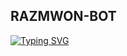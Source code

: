 ## RAZMWON-BOT
[![Typing SVG](https://readme-typing-svg.herokuapp.com?font=Dancing+Script&color=%2362F77C&center=true&vCenter=true&multiline=true&height=82&lines=WELCOME+TO+%E1%8F%92%E1%8E%AA%E1%8F%83%E1%8E%B7%E1%8E%B3%E1%8E%A7%E1%8F%81-BOT;CREATED+BY+RAZ;THIS+IS+A+BGM+BOT+WITH+MORE+FUTURES)](https://git.io/typing-svg)
